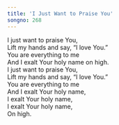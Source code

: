```yaml
---    
title: 'I Just Want to Praise You'    
songno: 268    
---    
```

I just want to praise You,    
Lift my hands and say, “I love You.”    
You are everything to me    
And I exalt Your holy name on high.    
I just want to praise You,    
Lift my hands and say, “I love You.”    
You are everything to me    
And I exalt Your holy name,    
I exalt Your holy name,    
I exalt Your holy name,    
On high.    
